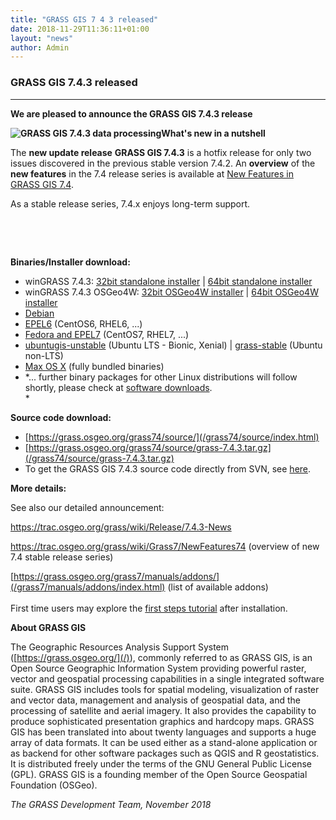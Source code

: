 ```yaml
---
title: "GRASS GIS 7 4 3 released"
date: 2018-11-29T11:36:11+01:00
layout: "news"
author: Admin
---
```


### GRASS GIS 7.4.3 released

------------------------------------------------------------------------

**We are pleased to announce the **GRASS GIS 7.4.3 **release******

**![GRASS GIS 7.4.3 data
processing](/images/news/grass741_screenshot.png)What's
new in a nutshell**

The **new update release** **GRASS GIS 7.4.3** is a hotfix release for
only two issues discovered in the previous stable version 7.4.2. An
**overview** of the **new features** in the 7.4 release series is
available at [New Features in GRASS GIS
7.4](https://trac.osgeo.org/grass/wiki/Grass7/NewFeatures74).

As a stable release series, 7.4.x enjoys long-term support.

 

 

**Binaries/Installer download:**

-   winGRASS 7.4.3: [32bit standalone
    installer](/grass74/binary/mswindows/native/x86/WinGRASS-7.4.3-1-Setup-x86.exe)
    \| [64bit standalone
    installer](/grass74/binary/mswindows/native/x86_64/WinGRASS-7.4.3-1-Setup-x86_64.exe)
-   winGRASS 7.4.3 OSGeo4W: [32bit OSGeo4W
    installer](http://download.osgeo.org/osgeo4w/osgeo4w-setup-x86.exe)
    \| [64bit OSGeo4W
    installer](http://download.osgeo.org/osgeo4w/osgeo4w-setup-x86_64.exe)
-   [Debian](https://packages.debian.org/grass)
-   [EPEL6](https://copr.fedorainfracloud.org/coprs/neteler/grass74_epel6)
    (CentOS6, RHEL6, \...)
-   [Fedora and
    EPEL7](https://copr.fedorainfracloud.org/coprs/neteler/grass74/)
    (CentOS7, RHEL7, \...)
-   [ubuntugis-unstable](https://launchpad.net/~ubuntugis/+archive/ubuntu/ubuntugis-unstable/+packages?field.name_filter=grass&field.status_filter=published&field.series_filter=)
    (Ubuntu LTS - Bionic, Xenial) \|
    [grass-stable](https://launchpad.net/~grass/+archive/ubuntu/grass-stable)
    (Ubuntu non-LTS)
-   [Max OS X](http://grassmac.wikidot.com/downloads) (fully bundled
    binaries)
-   *\... further binary packages for other Linux distributions will
    follow shortly, please check at [software
    downloads](/download/software/index.html).\
    *

**Source code download:**

-   [https://grass.osgeo.org/grass74/source/](/grass74/source/index.html)
-   [https://grass.osgeo.org/grass74/source/grass-7.4.3.tar.gz](/grass74/source/grass-7.4.3.tar.gz)
-   To get the GRASS GIS 7.4.3 source code directly from SVN, see
    [here](https://trac.osgeo.org/grass/wiki/Release/7.4.3-News#SVNSourceCode).

**More details:**

See also our detailed announcement:


<https://trac.osgeo.org/grass/wiki/Release/7.4.3-News>



<https://trac.osgeo.org/grass/wiki/Grass7/NewFeatures74> (overview of
new 7.4 stable release series)



[https://grass.osgeo.org/grass7/manuals/addons/](/grass7/manuals/addons/index.html)
(list of available addons)\
\
First time users may explore the [first steps
tutorial](/documentation/first-time-users/index.html) after
installation.


**About GRASS GIS**

The Geographic Resources Analysis Support System
([https://grass.osgeo.org/](/)), commonly referred
to as GRASS GIS, is an Open Source Geographic Information System
providing powerful raster, vector and geospatial processing capabilities
in a single integrated software suite. GRASS GIS includes tools for
spatial modeling, visualization of raster and vector data, management
and analysis of geospatial data, and the processing of satellite and
aerial imagery. It also provides the capability to produce sophisticated
presentation graphics and hardcopy maps. GRASS GIS has been translated
into about twenty languages and supports a huge array of data formats.
It can be used either as a stand-alone application or as backend for
other software packages such as QGIS and R geostatistics. It is
distributed freely under the terms of the GNU General Public License
(GPL). GRASS GIS is a founding member of the Open Source Geospatial
Foundation (OSGeo).

*The GRASS Development Team, November 2018*

